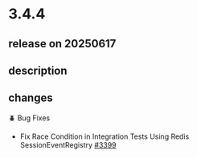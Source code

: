 # 3.4.4

## release on 20250617

## description

## changes

🪲 Bug Fixes

* Fix Race Condition in Integration Tests Using Redis SessionEventRegistry <a href="https://github.com/spring-projects/spring-session/issues/3399" data-hovercard-type="issue" data-hovercard-url="/spring-projects/spring-session/issues/3399/hovercard">#3399</a>

